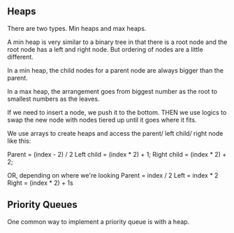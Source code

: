 
## Heaps 

There are two types. Min heaps and max heaps. 

A min heap is very similar to a binary tree in that there is a root node and the root node has a left and right node. But ordering of nodes are a little different. 

In a min heap, the child nodes for a parent node are always bigger than the parent. 

In a max heap, the arrangement goes from biggest number as the root to smallest numbers as the leaves. 

If we need to insert a node, we push it to the bottom. THEN we use logics to swap the new node with nodes tiered up until it goes where it fits. 

We use arrays to create heaps and access the parent/ left child/ right node like this:

Parent = (index - 2) / 2
Left child = (index * 2) + 1;
Right child = (index * 2) + 2; 

OR, depending on where we're looking
Parent = index / 2
Left = index * 2 
Right = (index * 2) + 1s

## Priority Queues

One common way to implement a priority queue is with a heap. 
